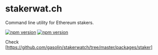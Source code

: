 # stakerwat.ch
Command line utility for Ethereum stakers.

[![npm version](https://badge.fury.io/js/staker.svg)](https://www.npmjs.com/package/staker)
[![npm version](https://badge.fury.io/js/staker-freenodes.svg)](https://www.npmjs.com/package/staker-freenodes)

Check [https://github.com/gasolin/stakerwatch/tree/master/packages/staker]
